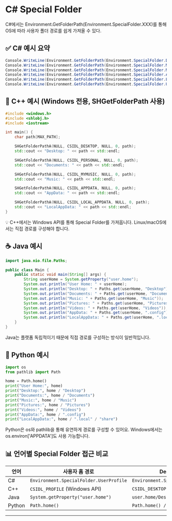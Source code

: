 # C# Special Folder
C#에서는 Environment.GetFolderPath(Environment.SpecialFolder.XXX)를 통해 OS에 따라 사용자 폴더 경로를 쉽게 가져올 수 있다.

## ✅ C# 예시 요약
```csharp
Console.WriteLine(Environment.GetFolderPath(Environment.SpecialFolder.Desktop));              // /home/jhjeong/Desktop
Console.WriteLine(Environment.GetFolderPath(Environment.SpecialFolder.MyDocuments));          // /home/jhjeong
Console.WriteLine(Environment.GetFolderPath(Environment.SpecialFolder.MyMusic));              // /home/jhjeong/Music
Console.WriteLine(Environment.GetFolderPath(Environment.SpecialFolder.ApplicationData));      // /home/jhjeong/.config
Console.WriteLine(Environment.GetFolderPath(Environment.SpecialFolder.LocalApplicationData)); // /home/jhjeong/.local/share
Console.WriteLine(Environment.GetFolderPath(Environment.SpecialFolder.UserProfile));          // /home/jhjeong
```


## 🧊 C++ 예시 (Windows 전용, SHGetFolderPath 사용)
```cpp
#include <windows.h>
#include <shlobj.h>
#include <iostream>

int main() {
    char path[MAX_PATH];

    SHGetFolderPathA(NULL, CSIDL_DESKTOP, NULL, 0, path);
    std::cout << "Desktop: " << path << std::endl;

    SHGetFolderPathA(NULL, CSIDL_PERSONAL, NULL, 0, path);
    std::cout << "Documents: " << path << std::endl;

    SHGetFolderPathA(NULL, CSIDL_MYMUSIC, NULL, 0, path);
    std::cout << "Music: " << path << std::endl;

    SHGetFolderPathA(NULL, CSIDL_APPDATA, NULL, 0, path);
    std::cout << "AppData: " << path << std::endl;

    SHGetFolderPathA(NULL, CSIDL_LOCAL_APPDATA, NULL, 0, path);
    std::cout << "LocalAppData: " << path << std::endl;
}
```

💡 C++에서는 Windows API를 통해 Special Folder를 가져옵니다. Linux/macOS에서는 직접 경로를 구성해야 합니다.


## ☕ Java 예시
```java
import java.nio.file.Paths;

public class Main {
    public static void main(String[] args) {
        String userHome = System.getProperty("user.home");
        System.out.println("User Home: " + userHome);
        System.out.println("Desktop: " + Paths.get(userHome, "Desktop"));
        System.out.println("Documents: " + Paths.get(userHome, "Documents"));
        System.out.println("Music: " + Paths.get(userHome, "Music"));
        System.out.println("Pictures: " + Paths.get(userHome, "Pictures"));
        System.out.println("Videos: " + Paths.get(userHome, "Videos"));
        System.out.println("AppData: " + Paths.get(userHome, ".config"));
        System.out.println("LocalAppData: " + Paths.get(userHome, ".local", "share"));
    }
}
```

Java는 플랫폼 독립적이기 때문에 직접 경로를 구성하는 방식이 일반적입니다.


## 🐍 Python 예시
```python
import os
from pathlib import Path

home = Path.home()
print("User Home:", home)
print("Desktop:", home / "Desktop")
print("Documents:", home / "Documents")
print("Music:", home / "Music")
print("Pictures:", home / "Pictures")
print("Videos:", home / "Videos")
print("AppData:", home / ".config")
print("LocalAppData:", home / ".local" / "share")
```

Python은 os와 pathlib을 통해 유연하게 경로를 구성할 수 있어요. Windows에서는 os.environ['APPDATA']도 사용 가능합니다.


## 📊 언어별 Special Folder 접근 비교
| 언어   | 사용자 홈 경로                  | Desktop 경로                     | AppData 경로                      |
|--------|----------------------------------|----------------------------------|----------------------------------|
| C#     | `Environment.SpecialFolder.UserProfile` | `Environment.SpecialFolder.Desktop` | `Environment.SpecialFolder.ApplicationData` |
| C++    | `CSIDL_PROFILE` (Windows API)   | `CSIDL_DESKTOP`                 | `CSIDL_APPDATA`                  |
| Java   | `System.getProperty("user.home")` | `user.home/Desktop`             | `user.home/.config`             |
| Python | `Path.home()`                   | `Path.home() / "Desktop"`       | `Path.home() / ".config"`       |

---



